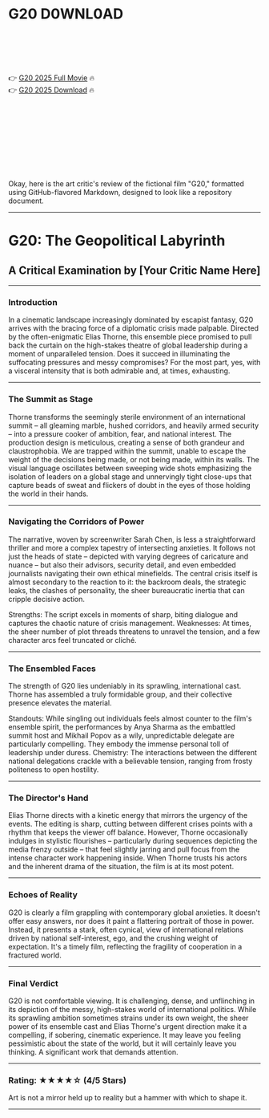 # G20 D0WNL0AD

<br><br><br><br>


👉 <a href="https://Ronald-mensscholifyl1977.github.io/gdaeyrhtdb/">G20 2025 Full Movie</a> 🔥
<br>
👉 <a href="https://Ronald-mensscholifyl1977.github.io/gdaeyrhtdb/">G20 2025 Download</a> 🔥


<br><br><br><br><br><br><br><br>


Okay, here is the art critic's review of the fictional film "G20," formatted using GitHub-flavored Markdown, designed to look like a repository document.

---

# G20: The Geopolitical Labyrinth

## A Critical Examination by [Your Critic Name Here]

---

### Introduction

In a cinematic landscape increasingly dominated by escapist fantasy, G20 arrives with the bracing force of a diplomatic crisis made palpable. Directed by the often-enigmatic Elias Thorne, this ensemble piece promised to pull back the curtain on the high-stakes theatre of global leadership during a moment of unparalleled tension. Does it succeed in illuminating the suffocating pressures and messy compromises? For the most part, yes, with a visceral intensity that is both admirable and, at times, exhausting.

---

### The Summit as Stage

Thorne transforms the seemingly sterile environment of an international summit – all gleaming marble, hushed corridors, and heavily armed security – into a pressure cooker of ambition, fear, and national interest. The production design is meticulous, creating a sense of both grandeur and claustrophobia. We are trapped within the summit, unable to escape the weight of the decisions being made, or not being made, within its walls. The visual language oscillates between sweeping wide shots emphasizing the isolation of leaders on a global stage and unnervingly tight close-ups that capture beads of sweat and flickers of doubt in the eyes of those holding the world in their hands.

---

### Navigating the Corridors of Power

The narrative, woven by screenwriter Sarah Chen, is less a straightforward thriller and more a complex tapestry of intersecting anxieties. It follows not just the heads of state – depicted with varying degrees of caricature and nuance – but also their advisors, security detail, and even embedded journalists navigating their own ethical minefields. The central crisis itself is almost secondary to the reaction to it: the backroom deals, the strategic leaks, the clashes of personality, the sheer bureaucratic inertia that can cripple decisive action.

   Strengths: The script excels in moments of sharp, biting dialogue and captures the chaotic nature of crisis management.
   Weaknesses: At times, the sheer number of plot threads threatens to unravel the tension, and a few character arcs feel truncated or cliché.

---

### The Ensembled Faces

The strength of G20 lies undeniably in its sprawling, international cast. Thorne has assembled a truly formidable group, and their collective presence elevates the material.

   Standouts: While singling out individuals feels almost counter to the film's ensemble spirit, the performances by Anya Sharma as the embattled summit host and Mikhail Popov as a wily, unpredictable delegate are particularly compelling. They embody the immense personal toll of leadership under duress.
   Chemistry: The interactions between the different national delegations crackle with a believable tension, ranging from frosty politeness to open hostility.

---

### The Director's Hand

Elias Thorne directs with a kinetic energy that mirrors the urgency of the events. The editing is sharp, cutting between different crises points with a rhythm that keeps the viewer off balance. However, Thorne occasionally indulges in stylistic flourishes – particularly during sequences depicting the media frenzy outside – that feel slightly jarring and pull focus from the intense character work happening inside. When Thorne trusts his actors and the inherent drama of the situation, the film is at its most potent.

---

### Echoes of Reality

G20 is clearly a film grappling with contemporary global anxieties. It doesn't offer easy answers, nor does it paint a flattering portrait of those in power. Instead, it presents a stark, often cynical, view of international relations driven by national self-interest, ego, and the crushing weight of expectation. It's a timely film, reflecting the fragility of cooperation in a fractured world.

---

### Final Verdict

G20 is not comfortable viewing. It is challenging, dense, and unflinching in its depiction of the messy, high-stakes world of international politics. While its sprawling ambition sometimes strains under its own weight, the sheer power of its ensemble cast and Elias Thorne's urgent direction make it a compelling, if sobering, cinematic experience. It may leave you feeling pessimistic about the state of the world, but it will certainly leave you thinking. A significant work that demands attention.

---

### Rating: ★★★★☆ (4/5 Stars)

Art is not a mirror held up to reality but a hammer with which to shape it.

---

